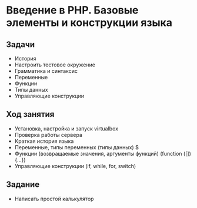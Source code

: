 # Введение в PHP. Базовые элементы и конструкции языка

## Задачи

* История
* Настроить тестовое окружение
* Грамматика и синтаксис
* Переменные
* Функции
* Типы данных
* Управляющие конструкции

## Ход занятия

* Установка, настройка и запуск virtualbox
* Проверка работы сервера
* Краткая история языка
* Переменные, типы переменных (типы данных) $<name>
* Функции (возвращаемые значения, аргументы функций) (function <name>([<arguments>]){...})
* Управляющие конструкции (if, while, for, switch)

## Задание

* Написать простой калькулятор
